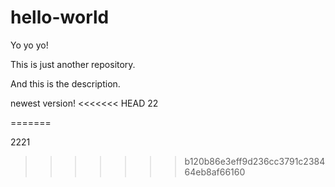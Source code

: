 # hello-world

Yo yo yo!

This is just another repository.

And this is the description.

newest version!
<<<<<<< HEAD
22

=======

2221
>>>>>>> b120b86e3eff9d236cc3791c238464eb8af66160
